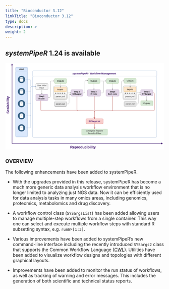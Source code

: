 ```yaml
---
title: "Bioconductor 3.12"
linkTitle: "Bioconductor 3.12"
type: docs
description: >
weight: 2
---
```


## *systemPipeR* 1.24 is available

![image](SYS_WF.png) 

### OVERVIEW

The following enhancements have been added to systemPipeR.

- With the upgrades provided in this release, systemPipeR has become a much more generic data analysis workflow environment that is no longer limited to analyzing just NGS data. Now it can be efficiently used for data analysis tasks in many omics areas, including genomics, proteomics, metabolomics and drug discovery.

- A workflow control class (`SYSargsList`) has been added allowing users to manage multiple-step workflows from a single container. This way one can select and execute multiple workflow steps with standard R subsetting syntax, e.g. `runWF[1:3]`.

- Various improvements have been added to systemPipeR’s new  command-line interface including the recently introduced `SYSargs2` class that supports the Common Workflow Language ([CWL](https://www.commonwl.org/)). Utilities have been added to visualize workflow designs and topologies with different graphical layouts.

- Improvements have been added to monitor the run status of workflows, as well as tracking of warning and error messages. This includes the generation of both scientific and technical status reports.
<br> <br/>

<script src="https://gist.github.com/dcassol/175fc73f52e62647c45697dbebc81ece.js"></script>
